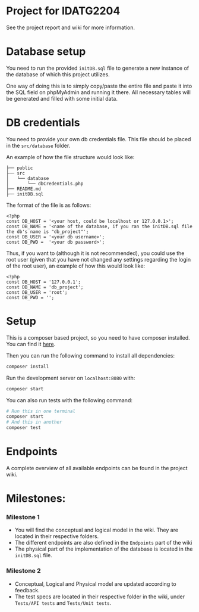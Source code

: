 # Project for IDATG2204

See the project report and wiki for more information.

# Database setup
You need to run the provided `initDB.sql` file to generate a new instance of the database of which this project utilizes.

One way of doing this is to simply copy/paste the entire file and paste it into the SQL field on phpMyAdmin and running it there.
All necessary tables will be generated and filled with some initial data. 

# DB credentials
You need to provide your own db credentials file. This file should be placed in the `src/database` folder.

An example of how the file structure would look like:
```
├── public
├── src
│   └── database
│       └── dbCredentials.php
├── README.md
├── initDB.sql
```
The format of the file is as follows:
```phpregexp
<?php
const DB_HOST = '<your host, could be localhost or 127.0.0.1>';
const DB_NAME = '<name of the database, if you ran the initDB.sql file the db's name is "db_project"';
const DB_USER = '<your db username>';
const DB_PWD =  '<your db password>';
```
Thus, if you want to (although it is not recommended), you could use the root user (given that you have not changed any settings regarding the login of the root user), an example of how this would look like:
````phpregexp
<?php
const DB_HOST = '127.0.0.1';
const DB_NAME = 'db_project';
const DB_USER = 'root';
const DB_PWD = '';
````
# Setup

This is a composer based project, so you need to have composer installed. You can find it [here](https://getcomposer.org).

Then you can run the following command to install all dependencies:
```bash
composer install
```

Run the development server on `localhost:8080` with:
```bash
composer start
```

You can also run tests with the following command:
```bash
# Run this in one terminal
composer start
# And this in another
composer test
```
# Endpoints
A complete overview of all available endpoints can be found in the project wiki.

# Milestones:

### Milestone 1

* You will find the conceptual and logical model in the wiki. They are located in their respective folders.
* The different endpoints are also defined in the `Endpoints` part of the wiki 
* The physical part of the implementation of the database is located in the `initDB.sql` file.

### Milestone 2

* Conceptual, Logical and Physical model are updated according to feedback. 
* The test specs are located in their respective folder in the wiki, under `Tests/API tests` and `Tests/Unit tests`. 
